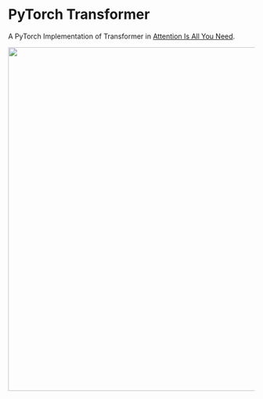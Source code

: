 # PyTorch Transformer
  
A PyTorch Implementation of Transformer in [Attention Is All You Need](https://arxiv.org/abs/1706.03762).  
  
<img src="https://tutorials.pytorch.kr/_images/transformer_architecture.jpg" height=700>  
